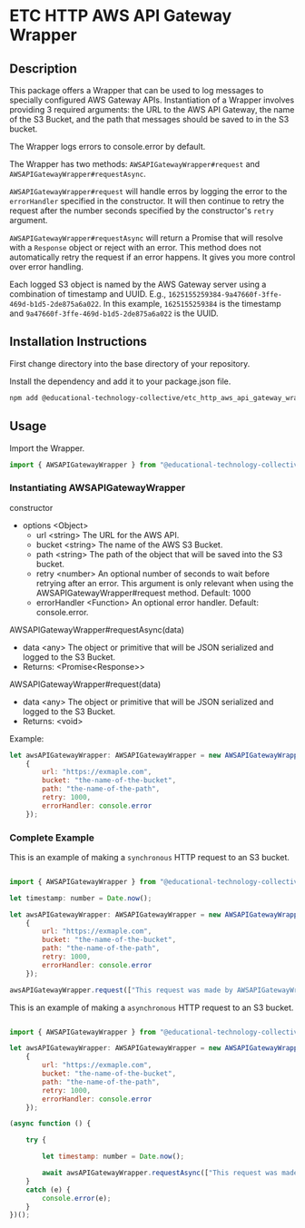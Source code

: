 # ETC HTTP AWS API Gateway Wrapper

## Description
This package offers a Wrapper that can be used to log messages to specially configured AWS Gateway APIs.  Instantiation of a Wrapper involves providing 3 required arguments: the URL to the AWS API Gateway, the name of the S3 Bucket, and the path that messages should be saved to in the S3 bucket.

The Wrapper logs errors to console.error by default.

The Wrapper has two methods: `AWSAPIGatewayWrapper#request` and `AWSAPIGatewayWrapper#requestAsync`.

`AWSAPIGatewayWrapper#request` will handle erros by logging the error to the `errorHandler` specified in the constructor.  It will then continue to retry the request after the number seconds specified by the constructor's `retry` argument.

`AWSAPIGatewayWrapper#requestAsync` will return a Promise that will resolve with a `Response` object or reject with an error.  This method does not automatically retry the request if an error happens.  It gives you more control over error handling.

Each logged S3 object is named by the AWS Gateway server using a combination of timestamp and UUID.  E.g., `1625155259384-9a47660f-3ffe-469d-b1d5-2de875a6a022`. In this example, `1625155259384` is the timestamp and `9a47660f-3ffe-469d-b1d5-2de875a6a022` is the UUID.

## Installation Instructions

First change directory into the base directory of your repository.

Install the dependency and add it to your package.json file.
```bash
npm add @educational-technology-collective/etc_http_aws_api_gateway_wrapper
```

## Usage

Import the Wrapper.

```js
import { AWSAPIGatewayWrapper } from "@educational-technology-collective/etc_http_aws_api_gateway_wrapper"
```

### Instantiating AWSAPIGatewayWrapper

constructor

 * options \<Object\>
   * url \<string\> The URL for the AWS API.
   * bucket \<string\> The name of the AWS S3 Bucket.
   * path \<string\> The path of the object that will be saved into the S3 bucket.
   * retry \<number\> An optional number of seconds to wait before retrying after an error. This argument is only relevant when using the AWSAPIGatewayWrapper#request method.  Default: 1000
   * errorHandler \<Function\> An optional error handler.  Default: console.error.

AWSAPIGatewayWrapper#requestAsync(data)
 * data \<any\> The object or primitive that will be JSON serialized and logged to the S3 Bucket.
 * Returns: \<Promise\<Response\>\>

 AWSAPIGatewayWrapper#request(data)
 * data \<any\> The object or primitive that will be JSON serialized and logged to the S3 Bucket.
 * Returns: \<void\>

Example:
```js
let awsAPIGatewayWrapper: AWSAPIGatewayWrapper = new AWSAPIGatewayWrapper(
    {
        url: "https://exmaple.com",
        bucket: "the-name-of-the-bucket",
        path: "the-name-of-the-path",
        retry: 1000,
        errorHandler: console.error
    });
```

### Complete Example

This is an example of making a `synchronous` HTTP request to an S3 bucket.

```js

import { AWSAPIGatewayWrapper } from "@educational-technology-collective/etc_http_aws_api_gateway_wrapper";

let timestamp: number = Date.now();

let awsAPIGatewayWrapper: AWSAPIGatewayWrapper = new AWSAPIGatewayWrapper(
    {
        url: "https://exmaple.com",
        bucket: "the-name-of-the-bucket",
        path: "the-name-of-the-path",
        retry: 1000,
        errorHandler: console.error
    });

awsAPIGatewayWrapper.request(["This request was made by AWSAPIGatewayWrapper#request.", timestamp]);
```

This is an example of making a `asynchronous` HTTP request to an S3 bucket.

```js

import { AWSAPIGatewayWrapper } from "@educational-technology-collective/etc_http_aws_api_gateway_wrapper";

let awsAPIGatewayWrapper: AWSAPIGatewayWrapper = new AWSAPIGatewayWrapper(
    {
        url: "https://exmaple.com",
        bucket: "the-name-of-the-bucket",
        path: "the-name-of-the-path",
        retry: 1000,
        errorHandler: console.error
    });

(async function () {

    try {

        let timestamp: number = Date.now();

        await awsAPIGatewayWrapper.requestAsync(["This request was made by AWSAPIGatewayWrapper#requestAsync.", timestamp]);
    }
    catch (e) {
        console.error(e);
    }
})();
```